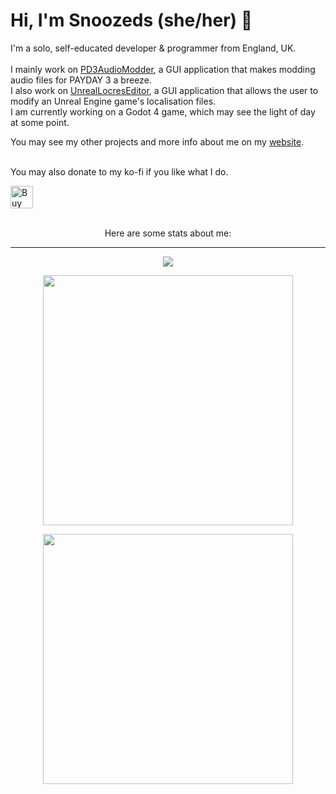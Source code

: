 <h1> Hi, I'm Snoozeds (she/her) 👋</h1>
<p>I'm a solo, self-educated developer & programmer from England, UK.<br /><br/>
I mainly work on <a href="https://github.com/Snoozeds/PD3AudioModder" target="_blank">PD3AudioModder</a>, a GUI application that makes modding audio files for PAYDAY 3 a breeze. <br />
I also work on <a href="https://github.com/snoozeds/UnrealLocresEditor" target="_blank">UnrealLocresEditor</a>, a GUI application that allows the user to modify an Unreal Engine game's localisation files.<br />
I am currently working on a Godot 4 game, which may see the light of day at some point. </p>
You may see my other projects and more info about me on my <a href="https://snoozeds.com" target="_blank">website</a>.
<br />
<br />
<p>You may also donate to my ko-fi if you like what I do.</p>
<a href='https://ko-fi.com/Snoozeds' target='_blank'><img height='36' style='border:0px;height:36px;' src='https://cdn.ko-fi.com/cdn/kofi1.png?v=3' border='0' alt='Buy Me a Coffee at ko-fi.com'/></a>
<br />
<br />
<p align="center">Here are some stats about me:</p>
<hr class="solid">
<div align="center">
  <img src="https://skillicons.dev/icons?i=unrealengine,godot,cs,js,python,visualstudio,vscode,blender,nodejs,ps&theme=dark&perline=5"/>
</div>
</p>
<p align="center">
<img width="400px" src="https://github-stats-git-main-snoozeds-projects.vercel.app/api?username=snoozeds&include_all_commits=true&hide=issues,contribs&theme=midnight-purple&count_private=true&show_icons=true" />
</p>
<p align="center">
  <img width="400px" src="https://github-stats-git-main-snoozeds-projects.vercel.app/api/top-langs?username=Snoozeds&show_icons=true&locale=en&layout=compact&hide_border=false&cache_seconds=1800&langs_count=8&theme=midnight-purple" />
</p>
